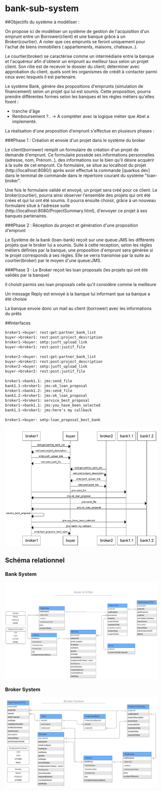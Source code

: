 # bank-sub-system

##Objectifs du système à modéliser :

On propose ici de modéliser un système de gestion de l'acquisition d'un emprunt entre un Borrower(client) et une banque
grâce à un Broker(courtier).
A noter que ces emprunts se feront uniquement pour l'achat de biens immobiliers ( appartements, maisons, chateaux..).

Le courtier(broker) se caractérise comme un intermédiaire entre la banque et l'acquéreur afin d'obtenir un emprunt au meilleur
taux selon un projet client.
Son rôle est de recevoir le dossier du client; déterminer avec approbation du client, quels sont les organismes
de crédit à contacter parmi ceux avec lesquels il est partenaire.


Le système Bank, génère des propositions d'emprunts (simulation de financement) selon un projet qui lui est soumis.
Cette proposition, pourra prendre différentes formes selon les banques et les règles métiers qu'elles fixent :
- tranche d'âge
- Remboursement ?..
-> A compléter avec la logique métier que Abel a implementé.



La réalisation d'une proposition d'emprunt s'effectue en plusieurs phases :

###Phase 1 : Création et envoie d'un projet dans le système du broker

Le client(borrower) remplit un formulaire de création d'un projet de demande d'emprunt. Ce formulaire possède
ses informations personnelles (adresse, nom, Prénom..), des informations sur le bien qu'il désire acquérir à la suite
de cet emprunt. Ce formulaire, se situe au localhost du projet (http://localhost:8080/) après avoir effectué
la commande [quarkus dev] dans le terminal de commande dans le répertoire courant du système "loan-broker".

Une fois le formulaire validé et envoyé, un projet sera créé pour ce client.
Le broker(courtier), pourra ainsi observer l'ensemble des projets qui ont été crées et qui lui ont été soumis.
Il pourra ensuite choisir, grâce à un nouveau formulaire situé à l'adresse suite (http://localhost:8080/ProjectSummary.html),
d'envoyer ce projet à ses banques partenaires.


###Phase 2 : Réception du project et génération d'une proposition d'emprunt

Le Système de la bank (loan-bank) reçoit sur une queue:JMS les différents projets que le broker lui a soumis.
Suite à cette reception, selon les règles métiers définies par la banque, une proposition
d'emprunt sera générée si le projet corresponds à ses règles.
Elle se verra transmise par la suite au courtier(broker) par le moyen d'une queue:JMS.


###Phase 3 :
Le Broker reçoit les loan proposals (les projets qui ont été validés par la banque)

Il choisit parmis ses loan proposals celle qu'il considère comme la meilleure

Un message Reply est envoyé à la banque lui informant que sa banque a été choisie

La banque envoie donc un mail au client (borrower) avec les informations du prêts

##Interfaces
```
broker1->buyer: rest:get:partner_bank_list
buyer->broker1: rest:post:project_description
broker1->buyer: smtp:jusft_upload_link
buyer->broker1: rest:post:justif_file

broker2->buyer: rest:get:partner_bank_list
buyer->broker2: rest:post:project_description
broker2->buyer: smtp:jusft_upload_link
buyer->broker2: rest:post:justif_file

broker1->bank1.1: jms:send_file
bank1.1->broker1: jms:ok_loan_proposal
broker1->bank1.2: jms:send_file
bank1.2->broker1: jms:ok_loan_proposal
broker1->broker1: service_best_proposal
broker1->bank1.1: jms:you_have_been_selected
bank1.1->broker1: jms:here's my callback

broker1->buyer: smtp:loan_proposal_best_bank
```
![](seqDiagram.png)
## Schéma relationnel
### Bank System
![](class_bank_system.png)
### Broker System
![](class_broker_system.png)
